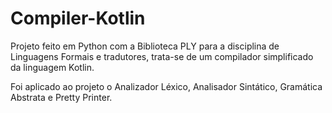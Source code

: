 # Compiler-Kotlin
Projeto feito em Python com a Biblioteca PLY para a disciplina de Linguagens Formais e tradutores, trata-se de um compilador simplificado da linguagem Kotlin.

Foi aplicado ao projeto o Analizador Léxico, Analisador Sintático, Gramática Abstrata e Pretty Printer.
